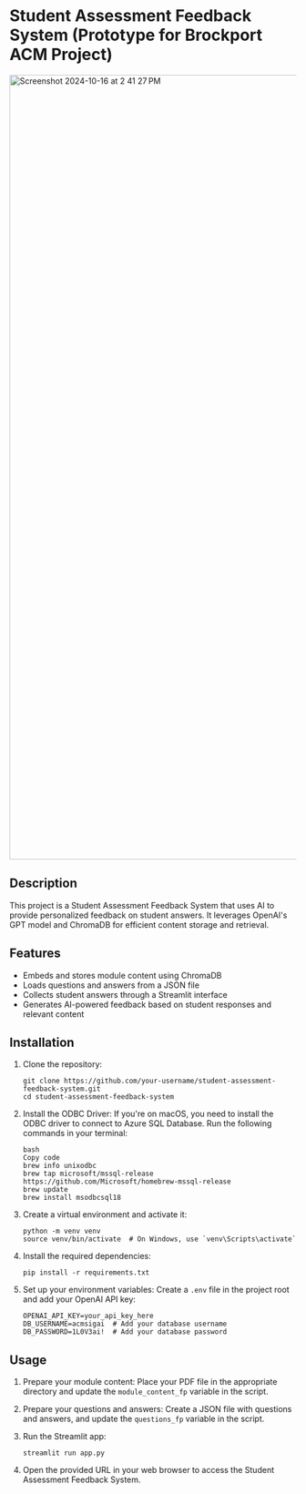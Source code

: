 # Student Assessment Feedback System (Prototype for Brockport ACM Project)
<img width="1379" alt="Screenshot 2024-10-16 at 2 41 27 PM" src="https://github.com/user-attachments/assets/bd888172-72e8-4579-8a58-196a6a2cdb8d">


## Description
This project is a Student Assessment Feedback System that uses AI to provide personalized feedback on student answers. It leverages OpenAI's GPT model and ChromaDB for efficient content storage and retrieval.

## Features
- Embeds and stores module content using ChromaDB
- Loads questions and answers from a JSON file
- Collects student answers through a Streamlit interface
- Generates AI-powered feedback based on student responses and relevant content

## Installation

1. Clone the repository:
   ```
   git clone https://github.com/your-username/student-assessment-feedback-system.git
   cd student-assessment-feedback-system
   ```

2. Install the ODBC Driver: If you're on macOS, you need to install the ODBC driver to connect to Azure SQL Database. Run the following commands in your terminal:
   ```
   bash
   Copy code
   brew info unixodbc
   brew tap microsoft/mssql-release https://github.com/Microsoft/homebrew-mssql-release
   brew update
   brew install msodbcsql18
   ```
3. Create a virtual environment and activate it:
   ```
   python -m venv venv
   source venv/bin/activate  # On Windows, use `venv\Scripts\activate`
   ```

4. Install the required dependencies:
   ```
   pip install -r requirements.txt
   ```

5. Set up your environment variables:
   Create a `.env` file in the project root and add your OpenAI API key:
   ```
   OPENAI_API_KEY=your_api_key_here
   DB_USERNAME=acmsigai  # Add your database username
   DB_PASSWORD=1L0V3ai!  # Add your database password

   ```

## Usage

1. Prepare your module content:
   Place your PDF file in the appropriate directory and update the `module_content_fp` variable in the script.

2. Prepare your questions and answers:
   Create a JSON file with questions and answers, and update the `questions_fp` variable in the script.

3. Run the Streamlit app:
   ```
   streamlit run app.py
   ```

4. Open the provided URL in your web browser to access the Student Assessment Feedback System.

